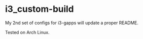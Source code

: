 # i3_custom-build
My 2nd set of configs for i3-gapps will update a proper README.

Tested on Arch Linux.
